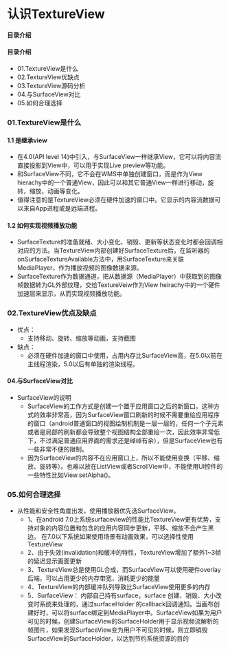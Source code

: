 # 认识TextureView
#### 目录介绍





#### 目录介绍
- 01.TextureView是什么
- 02.TextureView优缺点
- 03.TextureView源码分析
- 04.与SurfaceView对比
- 05.如何合理选择




### 01.TextureView是什么
#### 1.1 是继承view
- 在4.0(API level 14)中引入，与SurfaceView一样继承View，它可以将内容流直接投影到View中，可以用于实现Live preview等功能。
- 和SurfaceView不同，它不会在WMS中单独创建窗口，而是作为View hierachy中的一个普通View，因此可以和其它普通View一样进行移动，旋转，缩放，动画等变化。
- 值得注意的是TextureView必须在硬件加速的窗口中。它显示的内容流数据可以来自App进程或是远端进程。



#### 1.2 如何实现视频播放功能
- SurfaceTexture的准备就绪、大小变化、销毁、更新等状态变化时都会回调相对应的方法。当TextureView内部创建好SurfaceTexture后，在监听器的onSurfaceTextureAvailable方法中，用SurfaceTexture来关联MediaPlayer，作为播放视频的图像数据来源。
- SurfaceTexture作为数据通道，把从数据源（MediaPlayer）中获取到的图像帧数据转为GL外部纹理，交给TextureVeiw作为View heirachy中的一个硬件加速层来显示，从而实现视频播放功能。



### 02.TextureView优点及缺点
- 优点：
    - 支持移动、旋转、缩放等动画，支持截图
- 缺点：
    - 必须在硬件加速的窗口中使用，占用内存比SurfaceView高，在5.0以前在主线程渲染，5.0以后有单独的渲染线程。




#### 04.与SurfaceView对比
- SurfaceView的说明
    - SurfaceView的工作方式是创建一个置于应用窗口之后的新窗口。这种方式的效率非常高，因为SurfaceView窗口刷新的时候不需要重绘应用程序的窗口（android普通窗口的视图绘制机制是一层一层的，任何一个子元素或者是局部的刷新都会导致整个视图结构全部重绘一次，因此效率非常低下，不过满足普通应用界面的需求还是绰绰有余），但是SurfaceView也有一些非常不便的限制。
    - 因为SurfaceView的内容不在应用窗口上，所以不能使用变换（平移、缩放、旋转等）。也难以放在ListView或者ScrollView中，不能使用UI控件的一些特性比如View.setAlpha()。




### 05.如何合理选择
- 从性能和安全性角度出发，使用播放器优先选SurfaceView。
    - 1、在android 7.0上系统surfaceview的性能比TextureView更有优势，支持对象的内容位置和包含的应用内容同步更新，平移、缩放不会产生黑边。 在7.0以下系统如果使用场景有动画效果，可以选择性使用TextureView
    - 2、由于失效(invalidation)和缓冲的特性，TextureView增加了额外1~3帧的延迟显示画面更新
    - 3、TextureView总是使用GL合成，而SurfaceView可以使用硬件overlay后端，可以占用更少的内存带宽，消耗更少的能量
    - 4、TextureView的内部缓冲队列导致比SurfaceView使用更多的内存
    - 5、SurfaceView： 内部自己持有surface，surface 创建、销毁、大小改变时系统来处理的，通过surfaceHolder 的callback回调通知。当画布创建好时，可以将surface绑定到MediaPlayer中。SurfaceView如果为用户可见的时候，创建SurfaceView的SurfaceHolder用于显示视频流解析的帧图片，如果发现SurfaceView变为用户不可见的时候，则立即销毁SurfaceView的SurfaceHolder，以达到节约系统资源的目的
























